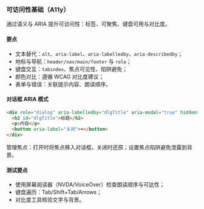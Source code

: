 ### 可访问性基础（A11y）

通过语义与 ARIA 提升可访问性：标签、可聚焦、键盘可用与对比度。

#### 要点
- 文本替代：`alt`、`aria-label`、`aria-labelledby`、`aria-describedby`；
- 地标与导航：`header/nav/main/footer` 与 `role`；
- 键盘交互：`tabindex`、焦点可见性、陷阱避免；
- 颜色对比：遵循 WCAG 对比度建议；
- 表单与错误：关联提示内容、朗读顺序。

#### 对话框 ARIA 模式

```html
<div role="dialog" aria-labelledby="dlgTitle" aria-modal="true" hidden>
  <h2 id="dlgTitle">标题</h2>
  <p>内容</p>
  <button aria-label="关闭">×</button>
</div>
```

管理焦点：打开时将焦点移入对话框，关闭时还原；设置焦点陷阱避免泄露到背景。

#### 测试要点

- 使用屏幕阅读器（NVDA/VoiceOver）检查朗读顺序与可达性；
- 键盘遍历：Tab/Shift+Tab/Arrows；
- 对比度工具核验文字与背景。
